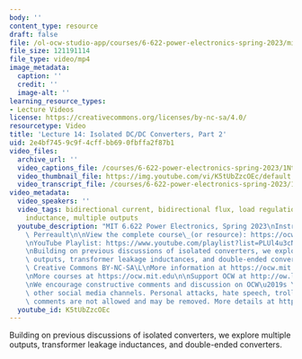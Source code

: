 ```yaml
---
body: ''
content_type: resource
draft: false
file: /ol-ocw-studio-app/courses/6-622-power-electronics-spring-2023/mit6_622s23_lecture_14_360p_16_9.mp4
file_size: 121191114
file_type: video/mp4
image_metadata:
  caption: ''
  credit: ''
  image-alt: ''
learning_resource_types:
- Lecture Videos
license: https://creativecommons.org/licenses/by-nc-sa/4.0/
resourcetype: Video
title: 'Lecture 14: Isolated DC/DC Converters, Part 2'
uid: 2e4bf745-9c9f-4cff-bb69-0fbffa2f87b1
video_files:
  archive_url: ''
  video_captions_file: /courses/6-622-power-electronics-spring-2023/1NtglIjeJVTXMKpHk5-wVwyod6-rP1pt3_transcript.webvtt
  video_thumbnail_file: https://img.youtube.com/vi/K5tUbZzcOEc/default.jpg
  video_transcript_file: /courses/6-622-power-electronics-spring-2023/1NtglIjeJVTXMKpHk5-wVwyod6-rP1pt3_transcript.pdf
video_metadata:
  video_speakers: ''
  video_tags: bidirectional current, bidirectional flux, load regulation, leakage
    inductance, multiple outputs
  youtube_description: "MIT 6.622 Power Electronics, Spring 2023\nInstructor: David\
    \ Perreault\n\nView the complete course\_(or resource): https://ocw.mit.edu/courses/6-622-power-electronics-spring-2023/\L\
    \nYouTube Playlist: https://www.youtube.com/playlist?list=PLUl4u3cNGP62UTc77mJoubhDELSC8lfR0\n\
    \nBuilding on previous discussions of isolated converters, we explore multiple\
    \ outputs, transformer leakage inductances, and double-ended converters.\n\nLicense:\
    \ Creative Commons BY-NC-SA\L\nMore information at https://ocw.mit.edu/terms\L\
    \nMore courses at https://ocw.mit.edu\n\nSupport OCW at http://ow.ly/a1If50zVRlQ\n\
    \nWe encourage constructive comments and discussion on OCW\u2019s YouTube and\
    \ other social media channels. Personal attacks, hate speech, trolling, and inappropriate\
    \ comments are not allowed and may be removed. More details at https://ocw.mit.edu/comments.\n"
  youtube_id: K5tUbZzcOEc
---
```

Building on previous discussions of isolated converters, we explore multiple outputs, transformer leakage inductances, and double-ended converters.